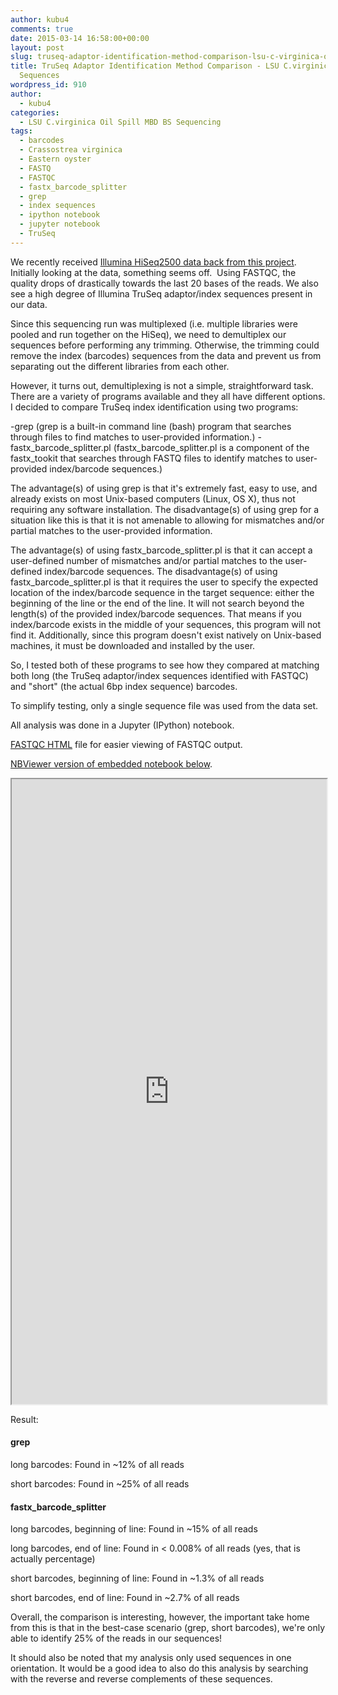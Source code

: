 ```yaml
---
author: kubu4
comments: true
date: 2015-03-14 16:58:00+00:00
layout: post
slug: truseq-adaptor-identification-method-comparison-lsu-c-virginica-oil-spill-sequences
title: TruSeq Adaptor Identification Method Comparison - LSU C.virginica Oil Spill
  Sequences
wordpress_id: 910
author:
  - kubu4
categories:
  - LSU C.virginica Oil Spill MBD BS Sequencing
tags:
  - barcodes
  - Crassostrea virginica
  - Eastern oyster
  - FASTQ
  - FASTQC
  - fastx_barcode_splitter
  - grep
  - index sequences
  - ipython notebook
  - jupyter notebook
  - TruSeq
---
```


We recently received [Illumina HiSeq2500 data back from this project](2015/02/09/sequencing-data-lsu-c-virginica-mbd-bs-seq.html). Initially looking at the data, something seems off.  Using FASTQC, the quality drops of drastically towards the last 20 bases of the reads. We also see a high degree of Illumina TruSeq adaptor/index sequences present in our data.

Since this sequencing run was multiplexed (i.e. multiple libraries were pooled and run together on the HiSeq), we need to demultiplex our sequences before performing any trimming. Otherwise, the trimming could remove the index (barcodes) sequences from the data and prevent us from separating out the different libraries from each other.

However, it turns out, demultiplexing is not a simple, straightforward task. There are a variety of programs available and they all have different options. I decided to compare TruSeq index identification using two programs:

-grep (grep is a built-in command line (bash) program that searches through files to find matches to user-provided information.)
-fastx_barcode_splitter.pl (fastx_barcode_splitter.pl is a component of the fastx_tookit that searches through FASTQ files to identify matches to user-provided index/barcode sequences.)

The advantage(s) of using grep is that it's extremely fast, easy to use, and already exists on most Unix-based computers (Linux, OS X), thus not requiring any software installation. The disadvantage(s) of using grep for a situation like this is that it is not amenable to allowing for mismatches and/or partial matches to the user-provided information.

The advantage(s) of using fastx_barcode_splitter.pl is that it can accept a user-defined number of mismatches and/or partial matches to the user-defined index/barcode sequences. The disadvantage(s) of using fastx_barcode_splitter.pl is that it requires the user to specify the expected location of the index/barcode sequence in the target sequence: either the beginning of the line or the end of the line. It will not search beyond the length(s) of the provided index/barcode sequences. That means if you index/barcode exists in the middle of your sequences, this program will not find it. Additionally, since this program doesn't exist natively on Unix-based machines, it must be downloaded and installed by the user.

So, I tested both of these programs to see how they compared at matching both long (the TruSeq adaptor/index sequences identified with FASTQC) and "short" (the actual 6bp index sequence) barcodes.

To simplify testing, only a single sequence file was used from the data set.

All analysis was done in a Jupyter (IPython) notebook.

[FASTQC HTML](https://eagle.fish.washington.edu/Arabidopsis/iPythonNotebooks/20150313_2112_lane1_NoIndex_L001_R1_001_fastqc.html) file for easier viewing of FASTQC output.

[NBViewer version of embedded notebook below](https://nbviewer.ipython.org/url/eagle.fish.washington.edu/Arabidopsis/iPythonNotebooks/20150313_LSU_Oil_Spill_IndexID_Comparisons.ipynb).

<iframe src="https://nbviewer.ipython.org/url/eagle.fish.washington.edu/Arabidopsis/iPythonNotebooks/20150313_LSU_Oil_Spill_IndexID_Comparisons.ipynb" width="100%" height="1000" scrolling="yes"></iframe>



Result:



#### grep



long barcodes: Found in ~12% of all reads

short barcodes: Found in ~25% of all reads





#### fastx_barcode_splitter



long barcodes, beginning of line: Found in ~15% of all reads

long barcodes, end of line: Found in < 0.008% of all reads (yes, that is actually percentage)



short barcodes, beginning of line: Found in ~1.3% of all reads

short barcodes, end of line: Found in ~2.7% of all reads



Overall, the comparison is interesting, however, the important take home from this is that in the best-case scenario (grep, short barcodes), we're only able to identify 25% of the reads in our sequences!

It should also be noted that my analysis only used sequences in one orientation. It would be a good idea to also do this analysis by searching with the reverse and reverse complements of these sequences.
